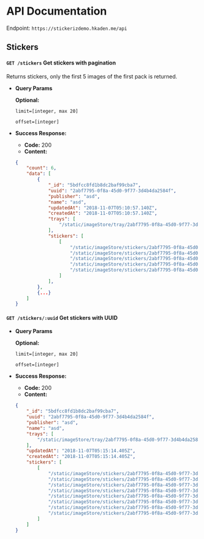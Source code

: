 # API Documentation
Endpoint: `https://stickerizdemo.hkaden.me/api`

## Stickers
#### `GET /stickers` Get stickers with pagination
Returns stickers, only the first 5 images of the first pack is returned. 

*  **Query Params**

    **Optional:**
    
    `limit=[integer, max 20]`
    
    `offset=[integer]`
    

* **Success Response:**

    * **Code:** 200 <br />
    * **Content:** 
     ```json
     {
         "count": 6,
         "data": [
             {
                 "_id": "5bdfcc8fd1b8dc2baf99cba7",
                 "uuid": "2abf7795-0f8a-45d0-9f77-3d4b4da2584f",
                 "publisher": "asd",
                 "name": "asd",
                 "updatedAt": "2018-11-07T05:10:57.140Z",
                 "createdAt": "2018-11-07T05:10:57.140Z",
                 "trays": [
                     "/static/imageStore/tray/2abf7795-0f8a-45d0-9f77-3d4b4da2584f/418b7ae0-ea29-4bde-b2db-a07870508014.png"
                 ],
                 "stickers": [
                     [
                         "/static/imageStore/stickers/2abf7795-0f8a-45d0-9f77-3d4b4da2584f/1c9b9afc-2d40-4e6a-8238-7af458dbf5b3.webp",
                         "/static/imageStore/stickers/2abf7795-0f8a-45d0-9f77-3d4b4da2584f/266a4322-9a83-4aff-8688-433b581c13e1.webp",
                         "/static/imageStore/stickers/2abf7795-0f8a-45d0-9f77-3d4b4da2584f/d715ebba-1df1-411e-97cb-ffabee8f8083.webp",
                         "/static/imageStore/stickers/2abf7795-0f8a-45d0-9f77-3d4b4da2584f/ca738720-3a5a-4232-a371-49ecb2520edf.webp",
                         "/static/imageStore/stickers/2abf7795-0f8a-45d0-9f77-3d4b4da2584f/ca738720-3a5a-4232-a371-49ecb2520edf.webp"
                     ]
                 ],
             },
             {...}
         ]
     }
     ```

#### `GET /stickers/:uuid` Get stickers with UUID 

*  **Query Params**

    **Optional:**
    
    `limit=[integer, max 20]`
    
    `offset=[integer]`
    

* **Success Response:**

    * **Code:** 200 <br />
    * **Content:** 
     ```json
     {
         "_id": "5bdfcc8fd1b8dc2baf99cba7",
         "uuid": "2abf7795-0f8a-45d0-9f77-3d4b4da2584f",
         "publisher": "asd",
         "name": "asd",
         "trays": [
             "/static/imageStore/tray/2abf7795-0f8a-45d0-9f77-3d4b4da2584f/418b7ae0-ea29-4bde-b2db-a07870508014.png"
         ],
         "updatedAt": "2018-11-07T05:15:14.405Z",
         "createdAt": "2018-11-07T05:15:14.405Z",
         "stickers": [
             [
                 "/static/imageStore/stickers/2abf7795-0f8a-45d0-9f77-3d4b4da2584f/1c9b9afc-2d40-4e6a-8238-7af458dbf5b3.webp",
                 "/static/imageStore/stickers/2abf7795-0f8a-45d0-9f77-3d4b4da2584f/266a4322-9a83-4aff-8688-433b581c13e1.webp",
                 "/static/imageStore/stickers/2abf7795-0f8a-45d0-9f77-3d4b4da2584f/d715ebba-1df1-411e-97cb-ffabee8f8083.webp",
                 "/static/imageStore/stickers/2abf7795-0f8a-45d0-9f77-3d4b4da2584f/ca738720-3a5a-4232-a371-49ecb2520edf.webp",
                 "/static/imageStore/stickers/2abf7795-0f8a-45d0-9f77-3d4b4da2584f/ca738720-3a5a-4232-a371-49ecb2520edf.webp",
                 "/static/imageStore/stickers/2abf7795-0f8a-45d0-9f77-3d4b4da2584f/ca738720-3a5a-4232-a371-49ecb2520edf.webp",
                 "/static/imageStore/stickers/2abf7795-0f8a-45d0-9f77-3d4b4da2584f/ca738720-3a5a-4232-a371-49ecb2520edf.webp",
                 "/static/imageStore/stickers/2abf7795-0f8a-45d0-9f77-3d4b4da2584f/ca738720-3a5a-4232-a371-49ecb2520edf.webp"
             ]
         ]
     }
     ```



